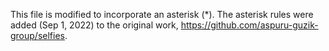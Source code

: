 This file is modified to incorporate an asterisk (*). The asterisk rules were added (Sep 1, 2022) to the original work, https://github.com/aspuru-guzik-group/selfies.